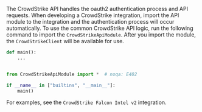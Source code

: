 The CrowdStrike API handles the oauth2 authentication process and API requests. When developing a CrowdStrike integration, import the API module to the integration and the authentication process will occur automatically.
To use the common CrowdStrike API logic, run the following command to import the `CrowdStrikeApiModule`. After you import the module, the `CrowdStrikeClient` will be available for use.

```python
def main():
    ...


from CrowdStrikeApiModule import *  # noqa: E402

if __name__ in ["builtins", "__main__"]:
    main()
```

For examples, see the `CrowdStrike Falcon Intel v2` integration.
